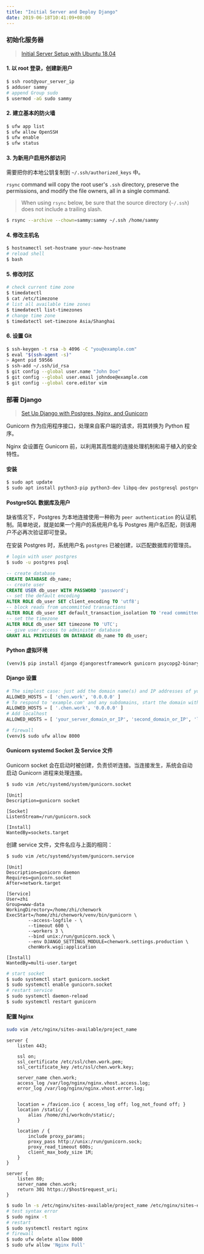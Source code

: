 ```yaml
---
title: "Initial Server and Deploy Django"
date: 2019-06-18T10:41:09+08:00
---
```


### 初始化服务器

> [Initial Server Setup with Ubuntu 18.04](https://www.digitalocean.com/community/tutorials/initial-server-setup-with-ubuntu-18-04)

#### 1. 以 root 登录，创建新用户

```bash
$ ssh root@your_server_ip
$ adduser sammy
# append Group sudo
$ usermod -aG sudo sammy
```

#### 2. 建立基本的防火墙

```bash
$ ufw app list
$ ufw allow OpenSSH
$ ufw enable
$ ufw status
```

#### 3. 为新用户启用外部访问

需要把你的本地公钥复制到 `~/.ssh/authorized_keys` 中。

`rsync` command will copy the root user's `.ssh` directory, preserve the permissions, and modify the file owners, all in a single command.

>  When using `rsync` below, be sure that the source directory (`~/.ssh`) does not include a trailing slash.

```bash
$ rsync --archive --chown=sammy:sammy ~/.ssh /home/sammy
```

#### 4. 修改主机名

```bash
$ hostnamectl set-hostname your-new-hostname
# reload shell
$ bash
```

#### 5. 修改时区

```bash
# check current time zone
$ timedatectl
$ cat /etc/timezone
# list all available time zones
$ timedatectl list-timezones
# change time zone
$ timedatectl set-timezone Asia/Shanghai
```

#### 6. 设置 Git

```bash
$ ssh-keygen -t rsa -b 4096 -C "you@example.com"
$ eval "$(ssh-agent -s)"
> Agent pid 59566
$ ssh-add ~/.ssh/id_rsa
$ git config --global user.name "John Doe"
$ git config --global user.email johndoe@example.com
$ git config --global core.editor vim
```

### 部署 Django

> [Set Up Django with Postgres, Nginx, and Gunicorn](https://www.digitalocean.com/community/tutorials/how-to-set-up-django-with-postgres-nginx-and-gunicorn-on-ubuntu-18-04)

Gunicorn 作为应用程序接口，处理来自客户端的请求，将其转换为 Python 程序。

Nginx 会设置在 Gunicorn 前，以利用其高性能的连接处理机制和易于植入的安全特性。

#### 安装

```bash
$ sudo apt update
$ sudo apt install python3-pip python3-dev libpq-dev postgresql postgresql-contrib nginx curl
```

#### PostgreSQL 数据库及用户

缺省情况下，Postgres 为本地连接使用一种称为 `peer authentication` 的认证机制。简单地说，就是如果一个用户的系统用户名与 Postgres 用户名匹配，则该用户不必再次验证即可登录。

在安装 Postgres 时，系统用户名 `postgres` 已被创建，以匹配数据库的管理员。

```bash
# login with user postgres
$ sudo -u postgres psql
```

```sql
-- create database
CREATE DATABASE db_name;
-- create user
CREATE USER db_user WITH PASSWORD 'password';
-- set the default encoding
ALTER ROLE db_user SET client_encoding TO 'utf8';
-- block reads from uncommitted transactions
ALTER ROLE db_user SET default_transaction_isolation TO 'read committed';
-- set the timezone
ALTER ROLE db_user SET timezone TO 'UTC';
-- give user access to administer database
GRANT ALL PRIVILEGES ON DATABASE db_name TO db_user;
```

#### Python 虚拟环境

```bash
(venv)$ pip install django djangorestframework gunicorn psycopg2-binary
```

#### Django 设置

```python
# The simplest case: just add the domain name(s) and IP addresses of your Django server
ALLOWED_HOSTS = [ 'chen.work', '0.0.0.0' ]
# To respond to 'example.com' and any subdomains, start the domain with a dot
ALLOWED_HOSTS = [ '.chen.work', '0.0.0.0' ]
# Add localhost
ALLOWED_HOSTS = [ 'your_server_domain_or_IP', 'second_domain_or_IP', 'localhost' ]
```

```bash
# firewall
(venv)$ sudo ufw allow 8000
```

#### Gunicorn systemd Socket 及 Service 文件

Gunicorn socket 会在启动时被创建，负责侦听连接。当连接发生，系统会自动启动 Gunicorn 进程来处理连接。

```bash
$ sudo vim /etc/systemd/system/gunicorn.socket
```
```
[Unit]
Description=gunicorn socket

[Socket]
ListenStream=/run/gunicorn.sock

[Install]
WantedBy=sockets.target
```

创建 service 文件，文件名应与上面的相同：

```bash
$ sudo vim /etc/systemd/system/gunicorn.service
```
```
[Unit]
Description=gunicorn daemon
Requires=gunicorn.socket
After=network.target

[Service]
User=zhi
Group=www-data
WorkingDirectory=/home/zhi/chenwork
ExecStart=/home/zhi/chenwork/venv/bin/gunicorn \
        --access-logfile - \
        --timeout 600 \
        --workers 3 \
        --bind unix:/run/gunicorn.sock \
        --env DJANGO_SETTINGS_MODULE=chenwork.settings.production \
        chenWork.wsgi:application

[Install]
WantedBy=multi-user.target
```
```bash
# start socket
$ sudo systemctl start gunicorn.socket
$ sudo systemctl enable gunicorn.socket
# restart service
$ sudo systemctl daemon-reload
$ sudo systemctl restart gunicorn
```

#### 配置 Nginx

```bash
sudo vim /etc/nginx/sites-available/project_name
```
```
server {
    listen 443;

    ssl on;
    ssl_certificate /etc/ssl/chen.work.pem;
    ssl_certificate_key /etc/ssl/chen.work.key;

    server_name chen.work;
    access_log /var/log/nginx/nginx.vhost.access.log;
    error_log /var/log/nginx/nginx.vhost.error.log;


    location = /favicon.ico { access_log off; log_not_found off; }
    location /static/ {
        alias /home/zhi/workcdn/static/;
    }

    location / {
        include proxy_params;
        proxy_pass http://unix:/run/gunicorn.sock;
        proxy_read_timeout 600s;
        client_max_body_size 1M;
    }
}

server {
    listen 80;
    server_name chen.work;
    return 301 https://$host$request_uri;
}
```
```bash
$ sudo ln -s /etc/nginx/sites-available/project_name /etc/nginx/sites-enabled
# test syntax error
$ sudo nginx -t
# restart
$ sudo systemctl restart nginx
# firewall
$ sudo ufw delete allow 8000
$ sudo ufw allow 'Nginx Full'
```

